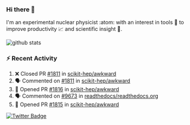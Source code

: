 ### Hi there 👋 

I'm an experimental nuclear physicist :atom: with an interest in tools :wrench: to improve productivity :chart_with_upwards_trend: and scientific insight :telescope:.

![github stats](https://github-readme-stats.vercel.app/api?username=agoose77&show_icons=true&hide_rank=true&hide_title=true&bg_color=30,e76445,904e95&text_color=efe3ec&icon_color=efe3ec)
<!--
**agoose77/agoose77** is a ✨ _special_ ✨ repository because its `README.md` (this file) appears on your GitHub profile.

Here are some ideas to get you started:

- 🔭 I’m currently working on ...
- 🌱 I’m currently learning ...
- 👯 I’m looking to collaborate on ...
- 🤔 I’m looking for help with ...
- 💬 Ask me about ...
- 📫 How to reach me: ...
- 😄 Pronouns: ...
- ⚡ Fun fact: ...
-->

### :zap: Recent Activity
<!--START_SECTION:activity-->
1. ❌ Closed PR [#1811](https://github.com/scikit-hep/awkward/pull/1811) in [scikit-hep/awkward](https://github.com/scikit-hep/awkward)
2. 🗣 Commented on [#1811](https://github.com/scikit-hep/awkward/issues/1811) in [scikit-hep/awkward](https://github.com/scikit-hep/awkward)
3. 💪 Opened PR [#1816](https://github.com/scikit-hep/awkward/pull/1816) in [scikit-hep/awkward](https://github.com/scikit-hep/awkward)
4. 🗣 Commented on [#9673](https://github.com/readthedocs/readthedocs.org/issues/9673) in [readthedocs/readthedocs.org](https://github.com/readthedocs/readthedocs.org)
5. 💪 Opened PR [#1815](https://github.com/scikit-hep/awkward/pull/1815) in [scikit-hep/awkward](https://github.com/scikit-hep/awkward)
<!--END_SECTION:activity-->


[![Twitter Badge](https://img.shields.io/twitter/follow/agoose77?style=flat-square&logo=Twitter&logoColor=white&color=cornflowerblue)](https://twitter.com/agoose77)
